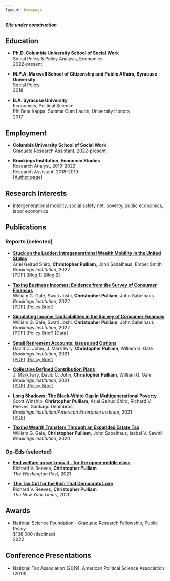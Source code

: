 ```yaml
---
layout: homepage
---
```

***Site under construction***

## Education

- **Ph.D. Columbia University School of Social Work**
  <br>
  Social Policy & Policy Analysis, Economics
  <br>
  2022-present
  
- **M.P.A. Maxwell School of Citizenship and Public Affairs, Syracuse University**
  <br>
  Social Policy
  <br>
  2018
  
- **B.A. Syracuse University**
  <br>
  Economics, Political Science
  <br>
  Phi Beta Kappa, Summa Cum Laude, University Honors
  <br>
  2017

## Employment
- **Columbia University School of Social Work**
  <br>
  Graduate Research Assistant, 2022-present

- **Brookings Institution, Economic Studies**
  <br>
  Research Analyst, 2019-2022
  <br> 
  Research Assistant, 2018-2019
  <br>
  [[Author page](https://www.brookings.edu/author/christopher-pulliam/)]

## Research Interests
- Intergenerational mobility, social safety net, poverty, public economics, labor economics

## Publications

### Reports (selected)

- **[Stuck on the Ladder: Intragenerational Wealth Mobility in the United States](https://www.brookings.edu/research/stuck-on-the-ladder-intragenerational-wealth-mobility-in-the-united-states/)**
  <br>
  Ariel Gelrud Shiro, **Christopher Pulliam**, John Sabelhaus, Ember Smith
  <br>
  *Brookings Institution*, 2022
  <br>
  [[PDF](https://www.brookings.edu/wp-content/uploads/2022/06/2022_FMCI_IntragenerationalWealthMobility_FINAL.pdf)] [[Blog 1](https://www.brookings.edu/blog/up-front/2022/06/29/the-black-white-gap-in-wealth-mobility-and-what-to-do-about-it/)] [[Blog 2](https://www.brookings.edu/blog/up-front/2022/06/29/stuck-on-the-ladder-wealth-mobility-is-low-and-decreases-with-age/)] 

- **[Taxing Business Incomes: Evidence from the Survey of Consumer Finances](https://www.brookings.edu/research/taxing-business-incomes-evidence-from-the-survey-of-consumer-finances/)**
  <br>
  William G. Gale, Swati Joshi, **Christopher Pulliam**, John Sabelhaus
  <br>
  *Brookings Institution*, 2022
  <br>
  [[PDF](https://www.brookings.edu/wp-content/uploads/2022/01/20220223_TPC_TaxingBusinessIncome_Report_Final.pdf)] [[Policy Brief](https://www.brookings.edu/wp-content/uploads/2022/01/20220223_TPC_TaxingBusinessIncome_PolicyBrief_Final.pdf)]

- **[Simulating Income Tax Liabilities in the Survey of Consumer Finances](https://www.brookings.edu/research/simulating-income-tax-liabilities-in-the-survey-of-consumer-finances/)**
  <br>
  William G. Gale, Swati Joshi, **Christopher Pulliam**, John Sabelhaus
  <br>
  *Brookings Institution*, 2022
  <br>
  [[PDF](https://www.brookings.edu/wp-content/uploads/2022/01/20220216_TPC_SimulatingLiability_Report_Final.pdf)] [[Policy Brief](https://www.brookings.edu/wp-content/uploads/2022/01/20220216_TPC_SimulatingLiability_PolicyBrief_Final.pdf)] [[Data](https://www.brookings.edu/wp-content/uploads/2022/01/scf.taxsim.zip)]
  
- **[Small Retirement Accounts: Issues and Options](https://www.brookings.edu/research/small-retirement-accounts-issues-and-options/)**
  <br>
  David C. Johm, J. Mark Iwry, **Christopher Pulliam**, William G. Gale
  <br>
  *Brookings Institution*, 2021
  <br>
  [[PDF](https://www.brookings.edu/wp-content/uploads/2021/09/20211123_SmallAccountFinal.pdf)] [[Policy Brief](https://www.brookings.edu/wp-content/uploads/2021/09/20211123_SmallAccountPolicyBrief.pdf)]
  
- **[Collective Defined Contribution Plans](https://www.brookings.edu/research/collective-defined-contribution-plans/)**
  <br>
  J. Mark Iwry, David C. John, **Christopher Pulliam**, William G. Gale
  <br>
  *Brookings Institution*, 2021
  <br>
  [[PDF](https://www.brookings.edu/wp-content/uploads/2021/09/20211203_RSP_CDC-final-paper-layout.pdf)] [[Policy Brief](https://www.brookings.edu/wp-content/uploads/2021/09/20211203_RSP_CDC-PB-final-layout.pdf)]
  
- **[Long Shadows: The Black-White Gap in Multigenerational Poverty](https://www.brookings.edu/research/long-shadows-the-black-white-gap-in-multigenerational-poverty/)**
  <br>
  Scott Winship, **Christopher Pulliam**, Ariel Gelrud Shiro, Richard V. Reeves, Santiago Deambrosi
  <br>
  *Brookings Institution/American Enterprise Institute*, 2021
  <br>
  [[PDF](https://www.brookings.edu/wp-content/uploads/2021/06/Long-Shadows_Final.pdf)]
  
- **[Taxing Wealth Transfers Through an Expanded Estate Tax](https://www.brookings.edu/research/taxing-wealth-transfers-through-an-expanded-estate-tax/)**
  <br>
  William G. Gale, **Christopher Pulliam**, John Sabelhaus, Isabel V. Sawhill
  <br>
  *Brookings Institution*, 2020

### Op-Eds (selected)

- **[End welfare as we know it - for the upper middle class](https://www.washingtonpost.com/opinions/2021/04/22/end-welfare-we-know-it-upper-middle-class/)**
  <br>
  Richard V. Reeves, **Christopher Pulliam**
  <br>
  *The Washington Post*, 2021
  
- **[The Tax Cut for the Rich That Democrats Love](https://www.nytimes.com/2020/09/07/opinion/salt-tax-deduction-cut.html)**
  <br>
  Richard V. Reeves, **Christopher Pulliam**
  <br>
  *The New York Times*, 2020
  
## Awards
- National Science Foundation - Graduate Research Fellowship, Public Policy 
  <br>
  $138,000 (declined)
  <br>
  2022
  
## Conference Presentations
- National Tax Association (2019), American Political Science Association (2019)

